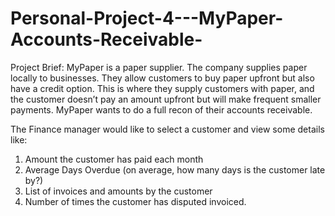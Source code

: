 # Personal-Project-4---MyPaper-Accounts-Receivable-

Project Brief: MyPaper is a paper supplier. The company supplies paper locally to businesses. 
They allow customers to buy paper upfront but also have a credit option. This is 
where they supply customers with paper, and the customer doesn’t pay an 
amount upfront but will make frequent smaller payments.
MyPaper wants to do a full recon of their accounts receivable. 

The Finance manager would like to select a customer and view some details like:

1. Amount the customer has paid each month
2. Average Days Overdue (on average, how many days is the customer late 
by?)
3. List of invoices and amounts by the customer
4. Number of times the customer has disputed invoiced.
